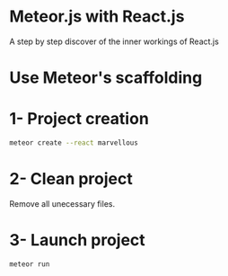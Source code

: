 # Meteor.js with React.js

A step by step discover of the inner workings of React.js

# Use Meteor's scaffolding
# 1- Project creation

```sh
meteor create --react marvellous
```

# 2- Clean project

Remove all unecessary files.

# 3- Launch project

```sh
meteor run
```